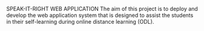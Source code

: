 SPEAK-IT-RIGHT WEB APPLICATION
The aim of this project is to deploy and develop the web application system that is designed to assist the students in their self-learning during online distance learning (ODL). 
